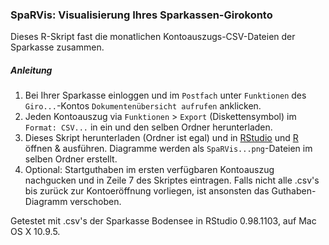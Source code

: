### SpaRVis: Visualisierung Ihres Sparkassen-Girokonto

Dieses R-Skript fast die monatlichen Kontoauszugs-CSV-Dateien der
Sparkasse zusammen.

##### Anleitung

1. Bei Ihrer Sparkasse einloggen und im `Postfach` unter `Funktionen` des `Giro...`-Kontos `Dokumentenübersicht aufrufen` anklicken.
1. Jeden Kontoauszug via `Funktionen` > `Export` (Diskettensymbol) im `Format: CSV...` in ein und den selben Ordner herunterladen.
1. Dieses Skript herunterladen (Ordner ist egal) und in [RStudio](http://www.rstudio.com/products/rstudio/download/) und [R](http://cran.rstudio.com/) öffnen & ausführen. Diagramme werden als `SpaRVis...png`-Dateien im selben Ordner erstellt. 
1. Optional: Startguthaben im ersten verfügbaren Kontoauszug nachgucken und in Zeile 7 des Skriptes eintragen. Falls nicht alle .csv's bis zurück zur Kontoeröffnung vorliegen, ist ansonsten das Guthaben-Diagramm verschoben.

Getestet mit .csv's der Sparkasse Bodensee in RStudio 0.98.1103, auf Mac OS X 10.9.5.
